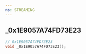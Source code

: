 ```yaml
---
ns: STREAMING
---
```

## _0x1E9057A74FD73E23

```c
// 0x1E9057A74FD73E23
void _0x1E9057A74FD73E23();
```


